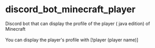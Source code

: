 # discord_bot_minecraft_player
Discord bot that can display the profile of the player ( java edition) of Minecraft
<br>
<br>
You can display the player's profile with [!player (player name)]
